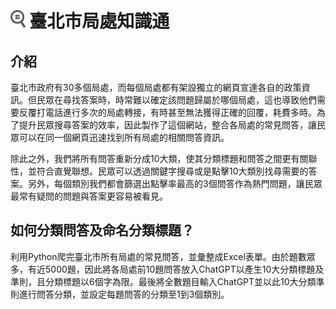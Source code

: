 # <img src='src/assets/images/logo.svg' height='28'> 臺北市局處知識通
## 介紹
臺北市政府有30多個局處，而每個局處都有架設獨立的網頁宣達各自的政策資訊。但民眾在尋找答案時，時常難以確定該問題歸屬於哪個局處，這也導致他們需要反覆打電話進行多次的局處轉接，有時甚至無法獲得正確的回覆，耗費多時。為了提升民眾搜尋答案的效率，因此製作了這個網站，整合各局處的常見問答，讓民眾可以在同一個網頁迅速找到所有局處的相關問答資訊。

除此之外，我們將所有問答重新分成10大類，使其分類標題和問答之間更有關聯性，並符合直覺聯想。民眾可以透過關鍵字搜尋或是點擊10大類別找尋需要的答案。另外，每個類別我們都會篩選出點擊率最高的3個問答作為熱門問題，讓民眾最常有疑問的問題與答案更容易被看見。
## 如何分類問答及命名分類標題？
利用Python爬完臺北市所有局處的常見問答，並彙整成Excel表單。由於題數眾多，有近5000題，因此將各局處前10題問答放入ChatGPT以產生10大分類標題及準則，且分類標題以6個字為限。最後將全數題目輸入ChatGPT並以此10大分類準則進行問答分類，並設定每題問答的分類至1到3個類別。
